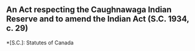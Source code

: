 ## An Act respecting the Caughnawaga Indian Reserve and to amend the Indian Act (S.C. 1934, c. 29)
  *[S.C.]: Statutes of Canada
